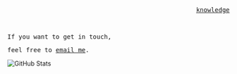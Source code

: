 <p align="right">
  <samp>
    <a href="https://www.startpage.com//">knowledge</a>
  </samp>
</p>

<br>

<p align="Left">
  <samp>
  If you want to get in touch,
  </samp>
</p>

<p align="Left">
  <samp>
  feel free to <a href="">email me</a>.
  </samp>
</p>

![GitHub Stats](https://github-readme-stats.vercel.app/api/top-langs/?username=KWXYNV&theme=dark&show_icons=true&hide_border=true&layout=compact)
